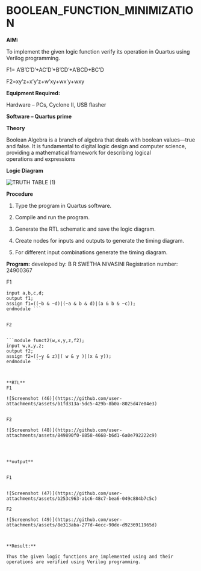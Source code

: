 # BOOLEAN_FUNCTION_MINIMIZATION

**AIM:**

To implement the given logic function verify its operation in Quartus using Verilog programming.

F1= A’B’C’D’+AC’D’+B’CD’+A’BCD+BC’D 

F2=xy’z+x’y’z+w’xy+wx’y+wxy

**Equipment Required:**

Hardware – PCs, Cyclone II, USB flasher

**Software – Quartus prime**

**Theory**

Boolean Algebra is a branch of algebra that deals with boolean values—true and false. It is fundamental to digital logic design and computer science, providing a mathematical framework for describing logical operations and expressions

**Logic Diagram**

![TRUTH TABLE (1)](https://github.com/user-attachments/assets/15f999b3-a0e8-4513-a7fb-387751e5da60)


**Procedure**

1.	Type the program in Quartus software.

2.	Compile and run the program.

3.	Generate the RTL schematic and save the logic diagram.

4.	Create nodes for inputs and outputs to generate the timing diagram.

5.	For different input combinations generate the timing diagram.


**Program:**
developed by: B R SWETHA NIVASINI 
Registration number: 24900367

F1 



``` module funct1(a,b,c,d,f1);
input a,b,c,d;
output f1;
assign f1=((~b & ~d)|(~a & b & d)|(a & b & ~c));
endmodule ```


F2


```module funct2(w,x,y,z,f2);
input w,x,y,z;
output f2;
assign f2=((~y & z)|( w & y )|(x & y));
endmodule  ```



**RTL**
F1

![Screenshot (46)](https://github.com/user-attachments/assets/b1fd313a-5dc5-429b-8b0a-8025d47e04e3)


F2

![Screenshot (48)](https://github.com/user-attachments/assets/849890f0-8858-4668-b6d1-6a0e792222c9)




**output**


F1 


![Screenshot (47)](https://github.com/user-attachments/assets/b253c963-a1c6-48c7-bea6-049c884b7c5c)

F2 

![Screenshot (49)](https://github.com/user-attachments/assets/8e313aba-277d-4ecc-90de-d9236911965d)



**Result:**

Thus the given logic functions are implemented using and their operations are verified using Verilog programming.

